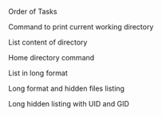 Order of Tasks

Command to print current working directory

List content of directory

Home directory command

List in long format

Long format and hidden files listing

Long hidden listing with UID and GID
